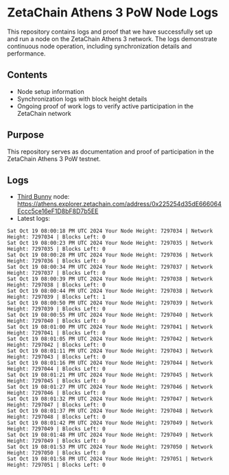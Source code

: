 # ZetaChain Athens 3 PoW Node Logs
This repository contains logs and proof that we have successfully set up and run a node on the ZetaChain Athens 3 network. The logs demonstrate continuous node operation, including synchronization details and performance.

## Contents
- Node setup information
- Synchronization logs with block height details
- Ongoing proof of work logs to verify active participation in the ZetaChain network

## Purpose
This repository serves as documentation and proof of participation in the ZetaChain Athens 3 PoW testnet.

## Logs

- [Third Bunny](https://thirdbunny.xyz/) node: https://athens.explorer.zetachain.com/address/0x225254d35dE666064Eccc5ce16eF1D8bF8D7b5EE
- Latest logs:
```
Sat Oct 19 08:00:18 PM UTC 2024 Your Node Height: 7297034 | Network Height: 7297034 | Blocks Left: 0
Sat Oct 19 08:00:23 PM UTC 2024 Your Node Height: 7297035 | Network Height: 7297035 | Blocks Left: 0
Sat Oct 19 08:00:28 PM UTC 2024 Your Node Height: 7297036 | Network Height: 7297036 | Blocks Left: 0
Sat Oct 19 08:00:34 PM UTC 2024 Your Node Height: 7297037 | Network Height: 7297037 | Blocks Left: 0
Sat Oct 19 08:00:39 PM UTC 2024 Your Node Height: 7297038 | Network Height: 7297038 | Blocks Left: 0
Sat Oct 19 08:00:44 PM UTC 2024 Your Node Height: 7297038 | Network Height: 7297039 | Blocks Left: 1
Sat Oct 19 08:00:50 PM UTC 2024 Your Node Height: 7297039 | Network Height: 7297039 | Blocks Left: 0
Sat Oct 19 08:00:55 PM UTC 2024 Your Node Height: 7297040 | Network Height: 7297040 | Blocks Left: 0
Sat Oct 19 08:01:00 PM UTC 2024 Your Node Height: 7297041 | Network Height: 7297041 | Blocks Left: 0
Sat Oct 19 08:01:05 PM UTC 2024 Your Node Height: 7297042 | Network Height: 7297042 | Blocks Left: 0
Sat Oct 19 08:01:11 PM UTC 2024 Your Node Height: 7297043 | Network Height: 7297043 | Blocks Left: 0
Sat Oct 19 08:01:16 PM UTC 2024 Your Node Height: 7297044 | Network Height: 7297044 | Blocks Left: 0
Sat Oct 19 08:01:21 PM UTC 2024 Your Node Height: 7297045 | Network Height: 7297045 | Blocks Left: 0
Sat Oct 19 08:01:27 PM UTC 2024 Your Node Height: 7297046 | Network Height: 7297046 | Blocks Left: 0
Sat Oct 19 08:01:32 PM UTC 2024 Your Node Height: 7297047 | Network Height: 7297047 | Blocks Left: 0
Sat Oct 19 08:01:37 PM UTC 2024 Your Node Height: 7297048 | Network Height: 7297048 | Blocks Left: 0
Sat Oct 19 08:01:42 PM UTC 2024 Your Node Height: 7297049 | Network Height: 7297049 | Blocks Left: 0
Sat Oct 19 08:01:48 PM UTC 2024 Your Node Height: 7297049 | Network Height: 7297049 | Blocks Left: 0
Sat Oct 19 08:01:53 PM UTC 2024 Your Node Height: 7297050 | Network Height: 7297050 | Blocks Left: 0
Sat Oct 19 08:01:58 PM UTC 2024 Your Node Height: 7297051 | Network Height: 7297051 | Blocks Left: 0
```
